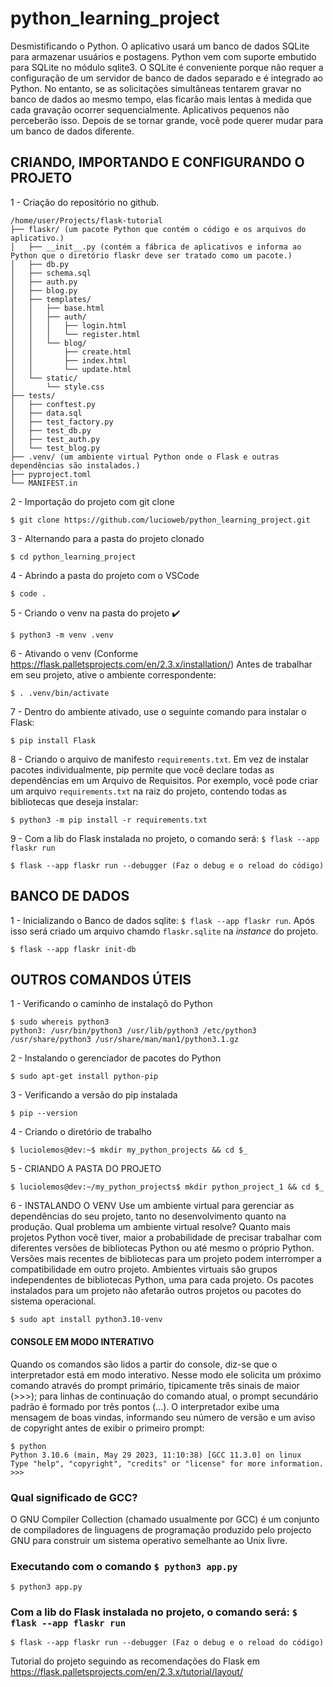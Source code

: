 # python_learning_project
Desmistificando o Python.
O aplicativo usará um banco de dados SQLite para armazenar usuários e postagens. 
Python vem com suporte embutido para SQLite no módulo sqlite3. 
O SQLite é conveniente porque não requer a configuração de um servidor de banco de dados separado e é integrado ao Python. 
No entanto, se as solicitações simultâneas tentarem gravar no banco de dados ao mesmo tempo, elas ficarão mais lentas à medida que cada gravação ocorrer sequencialmente. 
Aplicativos pequenos não perceberão isso. 
Depois de se tornar grande, você pode querer mudar para um banco de dados diferente.

## CRIANDO, IMPORTANDO E CONFIGURANDO O PROJETO
1 - Criação do repositório no github.
```
/home/user/Projects/flask-tutorial
├── flaskr/ (um pacote Python que contém o código e os arquivos do aplicativo.)
│   ├── __init__.py (contém a fábrica de aplicativos e informa ao Python que o diretório flaskr deve ser tratado como um pacote.)
│   ├── db.py
│   ├── schema.sql
│   ├── auth.py
│   ├── blog.py
│   ├── templates/
│   │   ├── base.html
│   │   ├── auth/
│   │   │   ├── login.html
│   │   │   └── register.html
│   │   └── blog/
│   │       ├── create.html
│   │       ├── index.html
│   │       └── update.html
│   └── static/
│       └── style.css
├── tests/
│   ├── conftest.py
│   ├── data.sql
│   ├── test_factory.py
│   ├── test_db.py
│   ├── test_auth.py
│   └── test_blog.py
├── .venv/ (um ambiente virtual Python onde o Flask e outras dependências são instalados.)
├── pyproject.toml
└── MANIFEST.in
```

2 - Importação do projeto com git clone
```
$ git clone https://github.com/lucioweb/python_learning_project.git
```

3 - Alternando para a pasta do projeto clonado
```
$ cd python_learning_project
```

4 - Abrindo a pasta do projeto com o VSCode
```
$ code .
```

5 - Criando o venv na pasta do projeto ✔️
```
$ python3 -m venv .venv
```

6 - Ativando o venv (Conforme https://flask.palletsprojects.com/en/2.3.x/installation/) 
Antes de trabalhar em seu projeto, ative o ambiente correspondente:
```
$ . .venv/bin/activate
```

7 - Dentro do ambiente ativado, use o seguinte comando para instalar o Flask:
```
$ pip install Flask
```

8 - Criando o arquivo de manifesto `requirements.txt`.
Em vez de instalar pacotes individualmente, pip permite que você declare todas as dependências em um Arquivo de Requisitos. 
Por exemplo, você pode criar um arquivo `requirements.txt` na raiz do projeto, contendo todas as bibliotecas que deseja instalar:
```
$ python3 -m pip install -r requirements.txt
```

9 - Com a lib do Flask instalada no projeto, o comando será: `$ flask --app flaskr run`
```
$ flask --app flaskr run --debugger (Faz o debug e o reload do código)
```

## BANCO DE DADOS
1 - Inicializando o Banco de dados sqlite: `$ flask --app flaskr run`. 
Após isso será criado um arquivo chamdo `flaskr.sqlite` na *instance* do projeto.  
```
$ flask --app flaskr init-db
```

## OUTROS COMANDOS ÚTEIS
1 - Verificando o caminho de instalaçõ do Python
```
$ sudo whereis python3
python3: /usr/bin/python3 /usr/lib/python3 /etc/python3 /usr/share/python3 /usr/share/man/man1/python3.1.gz
```

2 - Instalando o gerenciador de pacotes do Python
```
$ sudo apt-get install python-pip
```

3 - Verificando a versão do pip instalada
```
$ pip --version
```

4 - Criando o diretório de trabalho 
```
$ luciolemos@dev:~$ mkdir my_python_projects && cd $_
```

5 - CRIANDO A PASTA DO PROJETO
```
$ luciolemos@dev:~/my_python_projects$ mkdir python_project_1 && cd $_
```

6 - INSTALANDO O VENV
Use um ambiente virtual para gerenciar as dependências do seu projeto, tanto no desenvolvimento quanto na produção.
Qual problema um ambiente virtual resolve? Quanto mais projetos Python você tiver, maior a probabilidade de precisar trabalhar com diferentes versões de bibliotecas Python ou até mesmo o próprio Python. Versões mais recentes de bibliotecas para um projeto podem interromper a compatibilidade em outro projeto. Ambientes virtuais são grupos independentes de bibliotecas Python, uma para cada projeto. Os pacotes instalados para um projeto não afetarão outros projetos ou pacotes do sistema operacional.
```
$ sudo apt install python3.10-venv
```

#### CONSOLE EM MODO INTERATIVO
Quando os comandos são lidos a partir do console, diz-se que o interpretador está em modo interativo. Nesse modo ele solicita um próximo comando através do prompt primário, tipicamente três sinais de maior (>>>); para linhas de continuação do comando atual, o prompt secundário padrão é formado por três pontos (...). O interpretador exibe uma mensagem de boas vindas, informando seu número de versão e um aviso de copyright antes de exibir o primeiro prompt:
```
$ python
Python 3.10.6 (main, May 29 2023, 11:10:38) [GCC 11.3.0] on linux
Type "help", "copyright", "credits" or "license" for more information.
>>>
```
### Qual significado de GCC?
O GNU Compiler Collection (chamado usualmente por GCC) é um conjunto de compiladores de linguagens de programação produzido pelo projecto GNU para construir um sistema operativo semelhante ao Unix livre.


### Executando com o comando `$ python3 app.py`
```
$ python3 app.py
```

### Com a lib do Flask instalada no projeto, o comando será: `$ flask --app flaskr run`
```
$ flask --app flaskr run --debugger (Faz o debug e o reload do código)
```


Tutorial do projeto seguindo as recomendações do Flask em https://flask.palletsprojects.com/en/2.3.x/tutorial/layout/
